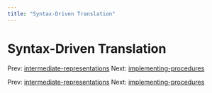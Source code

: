 ```yaml
---
title: "Syntax-Driven Translation"
---
```


# Syntax-Driven Translation

Prev: [intermediate-representations](intermediate-representations.md)
Next: [implementing-procedures](implementing-procedures.md)

Prev: [intermediate-representations](intermediate-representations.md)
Next: [implementing-procedures](implementing-procedures.md)

